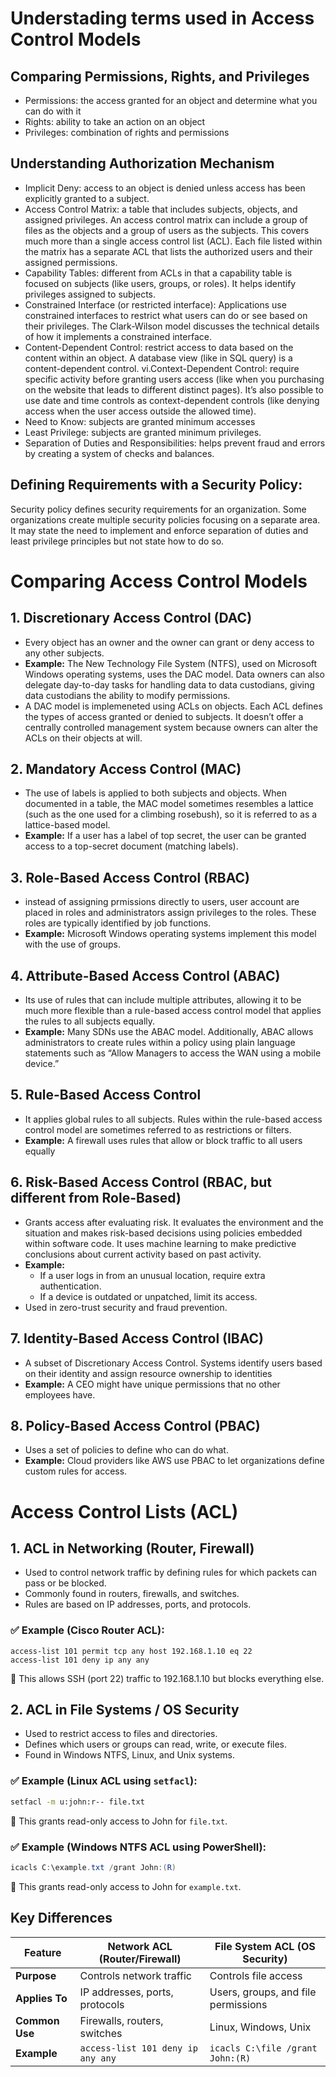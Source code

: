 # Understading terms used in Access Control Models

## Comparing Permissions, Rights, and Privileges
- Permissions: the access granted for an object and determine what you can do with it
- Rights: ability to take an action on an object
- Privileges: combination of rights and permissions

## Understanding Authorization Mechanism
- Implicit Deny: access to an object is denied unless access has been explicitly granted to a subject.
- Access Control Matrix: a table that includes subjects, objects, and assigned privileges. An access control matrix can include a group of files as the objects and a group of users as the subjects. This covers much more than a single access control list (ACL). Each file listed within the matrix has a separate ACL that lists the authorized users and their assigned permissions.
- Capability Tables: different from ACLs in that a capability table is focused on subjects (like users, groups, or roles). It helps identify privileges assigned to subjects.
- Constrained Interface (or restricted interface): Applications use constrained interfaces to restrict what users can do or see based on their privileges. The Clark-Wilson model discusses the technical details of how it implements a constrained interface.
- Content-Dependent Control: restrict access to data based on the content within an object. A database view (like in SQL query) is a content-dependent control.
vi.Context-Dependent Control: require specific activity before granting users access (like when you purchasing on the website that leads to different distinct pages). It’s also possible to use date and time controls as context-dependent controls (like denying access when the user access outside the allowed time).
- Need to Know: subjects are granted minimum accesses
- Least Privilege: subjects are granted minimum privileges.
- Separation of Duties and Responsibilities: helps prevent fraud and errors by creating a system of checks and balances.

## Defining Requirements with a Security Policy:
Security policy defines security requirements for an organization. Some organizations create multiple security policies focusing on a separate area. It may state the need to implement and enforce separation of duties and least privilege principles but not state how to do so.

# Comparing Access Control Models

## 1. Discretionary Access Control (DAC)
- Every object has an owner and the owner can grant or deny access to any other subjects.
- **Example:** The New Technology File System (NTFS), used on Microsoft Windows operating systems, uses the DAC model. Data owners can also delegate day-to-day tasks for handling data to data custodians, giving data custodians the ability to modify permissions.
- A DAC model is implemeneted using ACLs on objects. Each ACL defines the types of access granted or denied to subjects. It doesn’t offer a centrally controlled management system because owners can alter the ACLs on their objects at will.

## 2. Mandatory Access Control (MAC)
- The use of labels is applied to both subjects and objects. When documented in a table, the MAC model sometimes resembles a lattice (such as the one used for a climbing rosebush), so it is referred to as a lattice-based model.
- **Example:** If a user has a label of top secret, the user can be granted access to a top-secret document (matching labels).

## 3. Role-Based Access Control (RBAC)
- instead of assigning prmissions directly to users, user account are placed in roles and administrators assign privileges to the roles. These roles are typically identified by job functions.
- **Example:** Microsoft Windows operating systems implement this model with the use of groups.

## 4. Attribute-Based Access Control (ABAC)
- Its use of rules that can include multiple attributes, allowing it to be much more flexible than a rule-based access control model that applies the rules to all subjects equally.
- **Example:** Many SDNs use the ABAC model. Additionally, ABAC allows administrators to create rules within a policy using plain language statements such as “Allow Managers to access the WAN using a mobile device.”

## 5. Rule-Based Access Control
- It applies global rules to all subjects. Rules within the rule-based access control model are sometimes referred to as restrictions or filters.
- **Example:**  A firewall uses rules that allow or block traffic to all users equally

## 6. Risk-Based Access Control (RBAC, but different from Role-Based)
- Grants access after evaluating risk. It evaluates the environment and the situation and makes risk-based decisions using policies embedded within software code. It uses machine learning to make predictive conclusions about current activity based on past activity.
- **Example:**
  - If a user logs in from an unusual location, require extra authentication.
  - If a device is outdated or unpatched, limit its access.
- Used in zero-trust security and fraud prevention.

## 7. Identity-Based Access Control (IBAC)
- A subset of Discretionary Access Control. Systems identify users based on their identity and assign resource ownership to identities
- **Example:** A CEO might have unique permissions that no other employees have.

## 8. Policy-Based Access Control (PBAC)
- Uses a set of policies to define who can do what.
- **Example:** Cloud providers like AWS use PBAC to let organizations define custom rules for access.

# Access Control Lists (ACL)

## 1. ACL in Networking (Router, Firewall)
- Used to control network traffic by defining rules for which packets can pass or be blocked.
- Commonly found in routers, firewalls, and switches.
- Rules are based on IP addresses, ports, and protocols.

### ✅ Example (Cisco Router ACL):
```plaintext
access-list 101 permit tcp any host 192.168.1.10 eq 22
access-list 101 deny ip any any
```
🔹 This allows SSH (port 22) traffic to 192.168.1.10 but blocks everything else.

## 2. ACL in File Systems / OS Security
- Used to restrict access to files and directories.
- Defines which users or groups can read, write, or execute files.
- Found in Windows NTFS, Linux, and Unix systems.

### ✅ Example (Linux ACL using `setfacl`):
```bash
setfacl -m u:john:r-- file.txt
```
🔹 This grants read-only access to John for `file.txt`.

### ✅ Example (Windows NTFS ACL using PowerShell):
```powershell
icacls C:\example.txt /grant John:(R)
```
🔹 This grants read-only access to John for `example.txt`.

## Key Differences

| Feature            | Network ACL (Router/Firewall) | File System ACL (OS Security) |
|--------------------|-----------------------------|------------------------------|
| **Purpose**       | Controls network traffic     | Controls file access        |
| **Applies To**    | IP addresses, ports, protocols | Users, groups, and file permissions |
| **Common Use**    | Firewalls, routers, switches | Linux, Windows, Unix        |
| **Example**       | `access-list 101 deny ip any any` | `icacls C:\file /grant John:(R)` |
